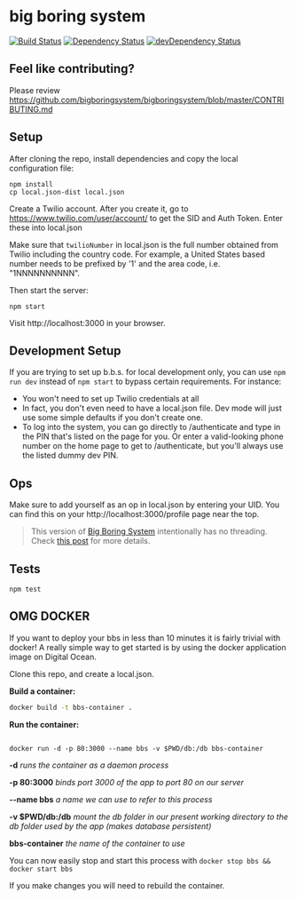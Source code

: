 # big boring system

[![Build Status](https://travis-ci.org/bigboringsystem/bigboringsystem.svg)](https://travis-ci.org/bigboringsystem/bigboringsystem) [![Dependency Status](https://david-dm.org/bigboringsystem/bigboringsystem.svg)](https://david-dm.org/bigboringsystem/bigboringsystem)  [![devDependency Status](https://david-dm.org/bigboringsystem/bigboringsystem/dev-status.svg)](https://david-dm.org/bigboringsystem/bigboringsystem#info=devDependencies)

## Feel like contributing?

Please review https://github.com/bigboringsystem/bigboringsystem/blob/master/CONTRIBUTING.md

## Setup

After cloning the repo, install dependencies and copy the local configuration file:

    npm install
    cp local.json-dist local.json

Create a Twilio account. After you create it, go to https://www.twilio.com/user/account/ to get the SID and Auth Token. Enter these into local.json

Make sure that `twilioNumber` in local.json is the full number obtained
from Twilio including the country code. For example, a United States based
number needs to be prefixed by '1' and the area code, i.e. "1NNNNNNNNNN".

Then start the server:

    npm start

Visit http://localhost:3000 in your browser.

## Development Setup

If you are trying to set up b.b.s. for local development only, you can use `npm run dev` instead of `npm start` to bypass certain requirements. For instance:

* You won't need to set up Twilio credentials at all
* In fact, you don't even need to have a local.json file. Dev mode will just use some simple defaults if you don't create one.
* To log into the system, you can go directly to /authenticate and type in the PIN that's listed on the page for you. Or enter a valid-looking phone number on the home page to get to /authenticate, but you'll always use the listed dummy dev PIN.

## Ops

Make sure to add yourself as an op in local.json by entering your UID. You can find this on your http://localhost:3000/profile page near the top.

> This version of [Big Boring System](http://bigboringsystem.com) intentionally has
> no threading. Check [this post][post_no_threading] for more details.

[post_no_threading]: http://bigboringsystem.com/post/user!2c0346c9-6434-41aa-8ee8-4167c1af5b70!1419794369

## Tests

    npm test

## OMG DOCKER

If you want to deploy your bbs in less than 10 minutes it is fairly trivial with docker!  A really simple way to get started is by using the docker application image on Digital Ocean.

Clone this repo, and create a local.json.

**Build a container:**

```bash
docker build -t bbs-container .
```
**Run the container:**
```

docker run -d -p 80:3000 --name bbs -v $PWD/db:/db bbs-container
```

**-d** *runs the container as a daemon process*

**-p 80:3000** *binds port 3000 of the app to port 80 on our server*

**--name bbs** *a name we can use to refer to this process*

**-v $PWD/db:/db** *mount the db folder in our present working directory to the db folder used by the app (makes database persistent)*

**bbs-container** *the name of the container to use*



You can now easily stop and start this process with ```docker stop bbs && docker start bbs```

If you make changes you will need to rebuild the container.